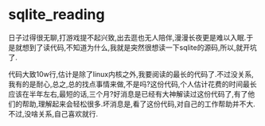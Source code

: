 # sqlite_reading
日子过得很无聊,打游戏提不起兴致,出去逛也无人陪伴,漫漫长夜更是难以入眠.于是就想到了读代码,不知道为什么,我就是突然很想读一下sqlite的源码,所以,就开坑了.

代码大致10w行,估计是除了linux内核之外,我要阅读的最长的代码了.不过没关系,我有的是耐心,总之,总的找点事情来做,不是吗?这份代码,个人估计花费的时间最长应该在半年左右,最短的话,三个月?好消息是已经有大神解读过这份代码了,有了他们的帮助,理解起来会轻松很多.坏消息是,看了这份代码,对自己的工作帮助并不大.不过,没啥关系,自己喜欢就行.
